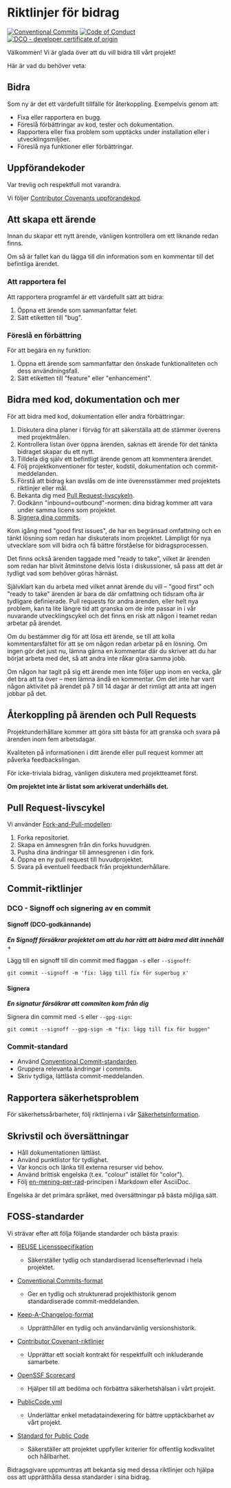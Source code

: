 <!--
SPDX-FileCopyrightText: 2025 diggsweden/rest-api-profil-lint-processor

SPDX-License-Identifier: CC-BY-4.0
-->

# Riktlinjer för bidrag

[![Conventional Commits](https://img.shields.io/badge/Conventional%20Commits-1.0.0-%23FE5196?style=for-the-badge&logo=conventionalcommits&logoColor=white)](https://conventionalcommits.org)
[![Code of Conduct](https://img.shields.io/badge/Code%20of%20Conduct-2.1-4baaaa.svg?style=for-the-badge)](CODE_OF_CONDUCT.md)
[![DCO - developer certificate of origin](https://img.shields.io/badge/DCO-Developer%20Certificate%20of%20Origin-lightyellow?style=for-the-badge)](https://developercertificate.org/)

Välkommen! Vi är glada över att du vill bidra till vårt projekt!

Här är vad du behöver veta:

## Bidra

Som ny är det ett värdefullt tillfälle för återkoppling.
Exempelvis genom att:

- Fixa eller rapportera en bugg.
- Föreslå förbättringar av kod, tester och dokumentation.
- Rapportera eller fixa problem som upptäcks under installation eller i utvecklingsmiljöer.
- Föreslå nya funktioner eller förbättringar.

## Uppförandekoder

Var trevlig och respektfull mot varandra.

Vi följer [Contributor Covenants uppförandekod](CODE_OF_CONDUCT.md).

## Att skapa ett ärende

Innan du skapar ett nytt ärende, vänligen kontrollera om ett liknande redan finns.

Om så är fallet kan du lägga till din information som en kommentar till det befintliga ärendet.

### Att rapportera fel

Att rapportera programfel är ett värdefullt sätt att bidra:

1. Öppna ett ärende som sammanfattar felet.
2. Sätt etiketten till "bug".

### Föreslå en förbättring

För att begära en ny funktion:

1. Öppna ett ärende som sammanfattar den önskade funktionaliteten och dess användningsfall.
2. Sätt etiketten till "feature" eller "enhancement".

## Bidra med kod, dokumentation och mer

För att bidra med kod, dokumentation eller andra förbättringar:

1. Diskutera dina planer i förväg för att säkerställa att de stämmer överens med projektmålen.
2. Kontrollera listan över öppna ärenden, saknas ett ärende för det tänkta bidraget skapar du ett nytt.
3. Tilldela dig själv ett befintligt ärende genom att kommentera ärendet.
4. Följ projektkonventioner för tester, kodstil, dokumentation och commit-meddelanden.
5. Förstå att bidrag kan avslås om de inte överensstämmer med projektets riktlinjer eller mål.
6. Bekanta dig med [Pull Request-livscykeln](#pull-request-livscykel).
7. Godkänn "inbound=outbound"-normen: dina bidrag kommer att vara under samma licens som projektet.
8. [Signera dina commits](#dco---signoff-och-signering-av-en-commit).

Kom igång med "good first issues", de har en begränsad omfattning och en tänkt lösning som redan har diskuterats inom projektet. Lämpligt för nya utvecklare som vill bidra och få bättre förståelse för bidragsprocessen.

Det finns också ärenden taggade med "ready to take", vilket är ärenden som redan har blivit åtminstone delvis lösta i diskussioner, så pass att det är tydligt vad som behöver göras härnäst.

Självklart kan du arbeta med vilket annat ärende du vill – "good first" och "ready to take" ärenden är bara de där omfattning och tidsram ofta är tydligare definierade. Pull requests för andra ärenden, eller helt nya problem, kan ta lite längre tid att granska om de inte passar in i vår nuvarande utvecklingscykel och det finns en risk att någon i teamet redan arbetar på ärendet.

Om du bestämmer dig för att lösa ett ärende, se till att kolla kommentarsfältet för att se om någon redan arbetar på en lösning. Om ingen gör det just nu, lämna gärna en kommentar där du skriver att du har börjat arbeta med det, så att andra inte råkar göra samma jobb.

Om någon har tagit på sig ett ärende men inte följer upp inom en vecka, går det bra att ta över – men lämna ändå en kommentar. Om det inte har varit någon aktivitet på ärendet på 7 till 14 dagar är det rimligt att anta att ingen jobbar på det.



## Återkoppling på ärenden och Pull Requests

Projektunderhållare kommer att göra sitt bästa för att granska och svara på ärenden inom fem arbetsdagar.

Kvaliteten på informationen i ditt ärende eller pull request kommer att påverka feedbackslingan.

För icke-triviala bidrag, vänligen diskutera med projektteamet först.

**Om projektet inte är listat som arkiverat underhålls det.**

## Pull Request-livscykel

Vi använder [Fork-and-Pull-modellen](https://docs.github.com/en/pull-requests/collaborating-with-pull-requests/getting-started/about-collaborative-development-models#fork-and-pull-model):

1. Forka repositoriet.
2. Skapa en ämnesgren från din forks huvudgren.
3. Pusha dina ändringar till ämnesgrenen i din fork.
4. Öppna en ny pull request till huvudprojektet.
5. Svara på eventuell feedback från projektunderhållare.

## Commit-riktlinjer

### DCO - Signoff och signering av en commit

#### Signoff (DCO-godkännande)

**_En Signoff försäkrar projektet om att du har rätt att bidra med ditt innehåll_** +

Lägg till en signoff till din commit med flaggan `-s` eller `--signoff`:

```console
git commit --signoff -m 'fix: lägg till fix för superbug x'
```

#### Signera

**_En signatur försäkrar att commiten kom från dig_**

Signera din commit med `-S` eller `--gpg-sign`:

```shell
git commit --signoff --gpg-sign -m "fix: lägg till fix för buggen"
```

### Commit-standard

- Använd [Conventional Commit-standarden](https://www.conventionalcommits.org).
- Gruppera relevanta ändringar i commits.
- Skriv tydliga, lättlästa commit-meddelanden.

## Rapportera säkerhetsproblem

För säkerhetssårbarheter, följ riktlinjerna i vår [Säkerhetsinformation](SECURITY.md).

## Skrivstil och översättningar

- Håll dokumentationen lättläst.
- Använd punktlistor för tydlighet.
- Var koncis och länka till externa resurser vid behov.
- Använd brittisk engelska (t.ex. "colour" istället för "color").
- Följ [en-mening-per-rad](https://sembr.org/)-principen i Markdown eller AsciiDoc.

Engelska är det primära språket, med översättningar på bästa möjliga sätt.

## FOSS-standarder

Vi strävar efter att följa följande standarder och bästa praxis:

- [REUSE Licensspecifikation](https://reuse.software/)

  - Säkerställer tydlig och standardiserad licensefterlevnad i hela projektet.

- [Conventional Commits-format](https://www.conventionalcommits.org/en/v1.1.0/)

  - Ger en tydlig och strukturerad projekthistorik genom standardiserade commit-meddelanden.

- [Keep-A-Changelog-format](https://keepachangelog.com/en/1.1.0/)

  - Upprätthåller en tydlig och användarvänlig versionshistorik.

- [Contributor Covenant-riktlinjer](https://www.contributor-covenant.org/)

  - Upprättar ett socialt kontrakt för respektfullt och inkluderande samarbete.

- [OpenSSF Scorecard](https://scorecard.dev/)

  - Hjälper till att bedöma och förbättra säkerhetshälsan i vårt projekt.

- [PublicCode.yml](https://yml.publiccode.tools/index.html)

  - Underlättar enkel metadataindexering för bättre upptäckbarhet av vårt projekt.

- [Standard for Public Code](https://standard.publiccode.net/)
  - Säkerställer att projektet uppfyller kriterier för offentlig kodkvalitet och hållbarhet.

Bidragsgivare uppmuntras att bekanta sig med dessa riktlinjer och hjälpa oss att upprätthålla dessa standarder i sina bidrag.
